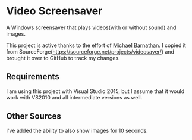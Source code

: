 # Video Screensaver
A Windows screensaver that plays videos(with or without sound) and images.

This project is active thanks to the effort of [Michael Barnathan](https://sourceforge.net/u/metasquares/profile/).
I copied it from SourceForge(https://sourceforge.net/projects/videosaver/) and brought it over to GitHub to track my changes.

## Requirements
I am using this project with Visual Studio 2015, but I assume that it would work with VS2010 and all intermediate versions as well.

## Other Sources
I've added the ability to also show images for 10 seconds.